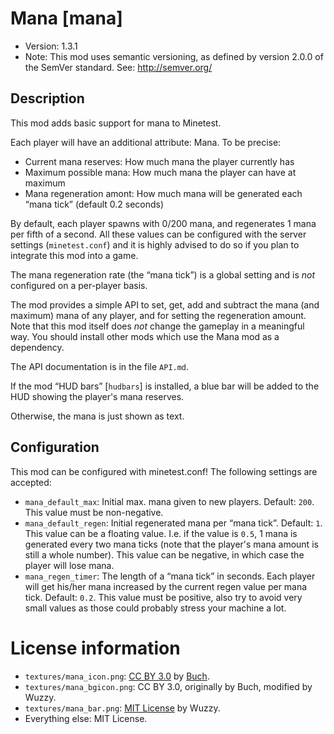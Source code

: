 # Mana [mana]

* Version: 1.3.1
* Note: This mod uses semantic versioning, as defined by version 2.0.0 of the SemVer standard. See: <http://semver.org/>

## Description
This mod adds basic support for mana to Minetest.

Each player will have an additional attribute: Mana. To be precise:

* Current mana reserves: How much mana the player currently has
* Maximum possible mana: How much mana the player can have at maximum
* Mana regeneration amont: How much mana will be generated each “mana tick” (default 0.2 seconds)

By default, each player spawns with 0/200 mana, and regenerates 1 mana per fifth of a second. All
these values can be configured with the server settings (`minetest.conf`) and it is highly advised to do
so if you plan to integrate this mod into a game.

The mana regeneration rate (the “mana tick”) is a global setting and is *not* configured on a
per-player basis.

The mod provides a simple API to set, get, add and subtract the mana (and maximum) mana of any player, and
for setting the regeneration amount. Note that this mod itself does *not* change the gameplay in a meaningful
way. You should install other mods which use the Mana mod as a dependency.

The API documentation is in the file `API.md`.

If the mod “HUD bars” [`hudbars`] is installed, a blue bar will be added to the HUD showing the player's mana reserves.

Otherwise, the mana is just shown as text.

## Configuration

This mod can be configured with minetest.conf! The following settings are accepted:

* `mana_default_max`: Initial max. mana given to new players. Default: `200`. This value must be non-negative.
* `mana_default_regen`: Initial regenerated mana per “mana tick”. Default: `1`. This value can be a floating value. I.e. if the value is `0.5`, 1 mana is generated every two mana ticks (note that the player's mana amount is still a whole number). This value can be negative, in which case the player will lose mana.
* `mana_regen_timer`: The length of a “mana tick” in seconds. Each player will get his/her mana increased by the current
  regen value per mana tick. Default: `0.2`. This value must be positive, also try to avoid very small values
  as those could probably stress your machine a lot.

License information
===================
* `textures/mana_icon.png`: [CC BY 3.0](https://creativecommons.org/licenses/by/3.0/) by [Buch](http://opengameart.org/users/Buch).
* `textures/mana_bgicon.png`: CC BY 3.0, originally by Buch, modified by Wuzzy.
* `textures/mana_bar.png`: [MIT License](https://opensource.org/licenses/MIT) by Wuzzy.
* Everything else: MIT License.
